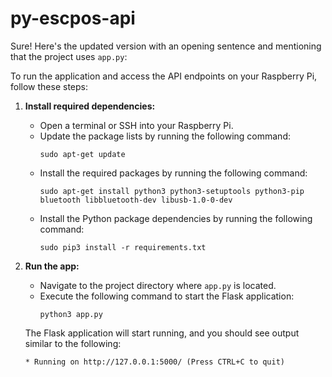 # py-escpos-api
Sure! Here's the updated version with an opening sentence and mentioning that the project uses `app.py`:

To run the application and access the API endpoints on your Raspberry Pi, follow these steps:

1. **Install required dependencies:**
   - Open a terminal or SSH into your Raspberry Pi.
   - Update the package lists by running the following command:
     ```
     sudo apt-get update
     ```
   - Install the required packages by running the following command:
     ```
     sudo apt-get install python3 python3-setuptools python3-pip bluetooth libbluetooth-dev libusb-1.0-0-dev
     ```
   - Install the Python package dependencies by running the following command:
     ```
     sudo pip3 install -r requirements.txt
     ```

2. **Run the app:**
   - Navigate to the project directory where `app.py` is located.
   - Execute the following command to start the Flask application:
     ```
     python3 app.py
     ```
   
   The Flask application will start running, and you should see output similar to the following:
   ```
   * Running on http://127.0.0.1:5000/ (Press CTRL+C to quit)
   ```
